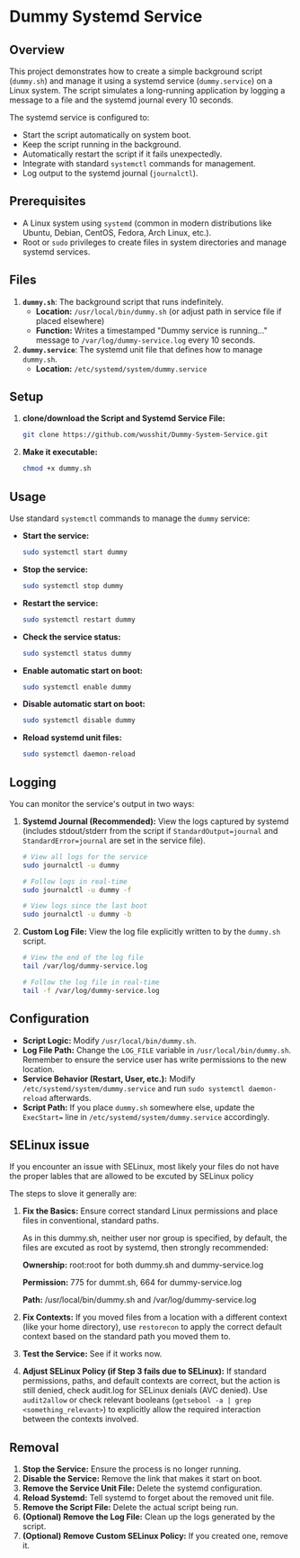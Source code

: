 # Dummy Systemd Service
## Overview

This project demonstrates how to create a simple background script (`dummy.sh`) and manage it using a systemd service (`dummy.service`) on a Linux system. The script simulates a long-running application by logging a message to a file and the systemd journal every 10 seconds.

The systemd service is configured to:
*   Start the script automatically on system boot.
*   Keep the script running in the background.
*   Automatically restart the script if it fails unexpectedly.
*   Integrate with standard `systemctl` commands for management.
*   Log output to the systemd journal (`journalctl`).

## Prerequisites

*   A Linux system using `systemd` (common in modern distributions like Ubuntu, Debian, CentOS, Fedora, Arch Linux, etc.).
*   Root or `sudo` privileges to create files in system directories and manage systemd services.

## Files

1.  **`dummy.sh`**: The background script that runs indefinitely.
    *   **Location:** `/usr/local/bin/dummy.sh` (or adjust path in service file if placed elsewhere)
    *   **Function:** Writes a timestamped "Dummy service is running..." message to `/var/log/dummy-service.log` every 10 seconds.
2.  **`dummy.service`**: The systemd unit file that defines how to manage `dummy.sh`.
    *   **Location:** `/etc/systemd/system/dummy.service`

## Setup

1.  **clone/download the Script and Systemd Service File:**
    ```bash
    git clone https://github.com/wusshit/Dummy-System-Service.git
    ```
2.  **Make it executable:**
    ```bash
    chmod +x dummy.sh
    ```

## Usage

Use standard `systemctl` commands to manage the `dummy` service:

*   **Start the service:**
    ```bash
    sudo systemctl start dummy
    ```
*   **Stop the service:**
    ```bash
    sudo systemctl stop dummy
    ```
*   **Restart the service:**
    ```bash
    sudo systemctl restart dummy
    ```
*   **Check the service status:**
    ```bash
    sudo systemctl status dummy
    ```
*   **Enable automatic start on boot:**
    ```bash
    sudo systemctl enable dummy
    ```
*   **Disable automatic start on boot:**
    ```bash
    sudo systemctl disable dummy
    ```
*   **Reload systemd unit files:**
    ```bash
    sudo systemctl daemon-reload
    ```
    
## Logging

You can monitor the service's output in two ways:

1.  **Systemd Journal (Recommended):**
    View the logs captured by systemd (includes stdout/stderr from the script if `StandardOutput=journal` and `StandardError=journal` are set in the service file).
    ```bash
    # View all logs for the service
    sudo journalctl -u dummy

    # Follow logs in real-time
    sudo journalctl -u dummy -f

    # View logs since the last boot
    sudo journalctl -u dummy -b
    ```

2.  **Custom Log File:**
    View the log file explicitly written to by the `dummy.sh` script.
    ```bash
    # View the end of the log file
    tail /var/log/dummy-service.log

    # Follow the log file in real-time
    tail -f /var/log/dummy-service.log
    ```

## Configuration

*   **Script Logic:** Modify `/usr/local/bin/dummy.sh`.
*   **Log File Path:** Change the `LOG_FILE` variable in `/usr/local/bin/dummy.sh`. Remember to ensure the service user has write permissions to the new location.
*   **Service Behavior (Restart, User, etc.):** Modify `/etc/systemd/system/dummy.service` and run `sudo systemctl daemon-reload` afterwards.
*   **Script Path:** If you place `dummy.sh` somewhere else, update the `ExecStart=` line in `/etc/systemd/system/dummy.service` accordingly.

## SELinux issue
If you encounter an issue with SELinux, most likely your files do not have the proper lables that are allowed to be excuted by SELinux policy

The steps to slove it generally are:

1.   **Fix the Basics:** Ensure correct standard Linux permissions and place files in conventional, standard paths.
   
     As in this dummy.sh, neither user nor group is specified, by default, the files are excuted as root by systemd, then strongly recommended:
     
     **Ownership:** root:root for both dummy.sh and dummy-service.log
     
     **Permission:** 775 for dummt.sh, 664 for dummy-service.log
     
     **Path:** /usr/local/bin/dummy.sh and /var/log/dummy-service.log
     
3.   **Fix Contexts:** If you moved files from a location with a different context (like your home directory), use `restorecon` to apply the correct default context based on the standard path you moved them to.
4.   **Test the Service:** See if it works now.
5.   **Adjust SELinux Policy (if Step 3 fails due to SELinux):** If standard permissions, paths, and default contexts are correct, but the action is still denied, check audit.log for SELinux denials (AVC denied). Use `audit2allow` or check relevant booleans (`getsebool -a | grep <something_relevant>`) to explicitly allow the required interaction between the contexts involved.

## Removal
1.   **Stop the Service:** Ensure the process is no longer running.
2.   **Disable the Service:** Remove the link that makes it start on boot.
3.   **Remove the Service Unit File:** Delete the systemd configuration.
4.   **Reload Systemd:** Tell systemd to forget about the removed unit file.
5.   **Remove the Script File:** Delete the actual script being run.
6.   **(Optional) Remove the Log File:** Clean up the logs generated by the script.
7.   **(Optional) Remove Custom SELinux Policy:** If you created one, remove it.
